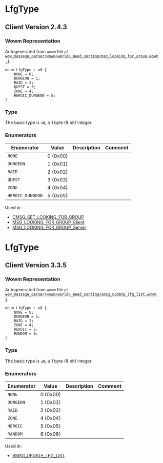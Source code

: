 # LfgType

## Client Version 2.4.3

### Wowm Representation

Autogenerated from `wowm` file at [`wow_message_parser/wowm/world/_need_sorting/msg_looking_for_group.wowm:1`](https://github.com/gtker/wow_messages/tree/main/wow_message_parser/wowm/world/_need_sorting/msg_looking_for_group.wowm#L1).

```rust,ignore
enum LfgType : u8 {
    NONE = 0;
    DUNGEON = 1;
    RAID = 2;
    QUEST = 3;
    ZONE = 4;
    HEROIC_DUNGEON = 5;
}
```
### Type
The basic type is `u8`, a 1 byte (8 bit) integer.
### Enumerators
| Enumerator | Value  | Description | Comment |
| --------- | -------- | ----------- | ------- |
| `NONE` | 0 (0x00) |  |  |
| `DUNGEON` | 1 (0x01) |  |  |
| `RAID` | 2 (0x02) |  |  |
| `QUEST` | 3 (0x03) |  |  |
| `ZONE` | 4 (0x04) |  |  |
| `HEROIC_DUNGEON` | 5 (0x05) |  |  |

Used in:
* [CMSG_SET_LOOKING_FOR_GROUP](cmsg_set_looking_for_group.md)
* [MSG_LOOKING_FOR_GROUP_Client](msg_looking_for_group_client.md)
* [MSG_LOOKING_FOR_GROUP_Server](msg_looking_for_group_server.md)

# LfgType

## Client Version 3.3.5

### Wowm Representation

Autogenerated from `wowm` file at [`wow_message_parser/wowm/world/_need_sorting/smsg_update_lfg_list.wowm:1`](https://github.com/gtker/wow_messages/tree/main/wow_message_parser/wowm/world/_need_sorting/smsg_update_lfg_list.wowm#L1).

```rust,ignore
enum LfgType : u8 {
    NONE = 0;
    DUNGEON = 1;
    RAID = 2;
    ZONE = 4;
    HEROIC = 5;
    RANDOM = 6;
}
```
### Type
The basic type is `u8`, a 1 byte (8 bit) integer.
### Enumerators
| Enumerator | Value  | Description | Comment |
| --------- | -------- | ----------- | ------- |
| `NONE` | 0 (0x00) |  |  |
| `DUNGEON` | 1 (0x01) |  |  |
| `RAID` | 2 (0x02) |  |  |
| `ZONE` | 4 (0x04) |  |  |
| `HEROIC` | 5 (0x05) |  |  |
| `RANDOM` | 6 (0x06) |  |  |

Used in:
* [SMSG_UPDATE_LFG_LIST](smsg_update_lfg_list.md)

